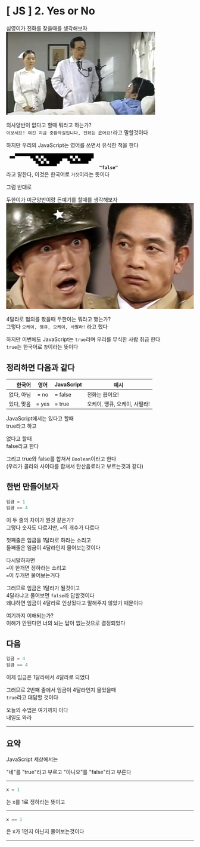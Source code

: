 # [ JS ] 2. Yes or No
심영이가 전화를 찾을때를 생각해보자<br />
![전화 찾기](../src/telephone.jpeg)

의사양반이 없다고 할때 뭐라고 하는가?<br />
`이보세요! 여긴 지금 중환자실입니다, 전화는 읎어요!`라고 말할것이다<br />

하지만 우리의 JavaScript는 영어를 쓰면서 유식한 척을 한다<br />
![유식한척](../src/8bit-sun.png)**`"false"`**<br />
라고 말한다, 이것은 한국어로 `거짓`이라는 뜻이다

그럼 반대로

두한이가 미군양반이랑 돈예기를 할때를 생각해보자<br />
![미군양반](../src/4daller.jpg)

4달라로 협의를 봤을때 두한이는 뭐라고 했는가?<br />
그렇다 `오케이, 땡큐, 오케이, 사딸라!` 라고 했다<br />

하지만 이번에도 JavaScript는 `true`라며 우리를 무식한 사람 취급 한다<br />
`true`는 한국어로 `참`이라는 뜻이다<br />

## 정리하면 다음과 같다
| 한국어 | 영어 | JavaScript | 예시 |
| ---: | :----: | :----------- | --- |
| 없다, 아님 | =  no | = false | 전화는 읎어요! |
| 있다, 맞음 | = yes | = true | 오케이, 땡큐, 오케이, 사딸라! |

JavaScript에서는 있다고 할때<br />
true라고 하고

없다고 할때<br />
false라고 한다

그리고 true와 false를 합쳐서 `Boolean`이라고 한다<br />
(우리가 콜라와 사이다를 합쳐서 탄산음료라고 부르는것과 같다)

## 한번 만들어보자
```js
임금 = 1
임금 == 4
```
이 두 줄의 차이가 뭔것 같은가?<br />
그렇다 숫자도 다르지만, `=`의 개수가 다르다<br />

첫째줄은 임금을 1달라로 하라는 소리고<br />
둘째줄은 임금이 4달라인지 물어보는것이다<br />

다시말하자면<br />
`=`이 한개면 정하라는 소리고<br />
`=`이 두개면 물어보는거다<br />

그러므로 임금은 1달라가 될것이고<br />
4달라냐고 물어보면 `false`라 답할것이다<br />
왜냐하면 임금이 4달라로 인상됬다고 말해주지 않았기 때문이다<br />

여기까지 이해되는가?<br />
이해가 안된다면 너의 뇌는 답이 없는것으로 결정되었다<br />

## 다음
```js
임금 = 4
임금 == 4
```

이제 임금은 1달라에서 4달라로 되었다<br />

그러므로 2번째 줄에서 임금이 4달라인지 물었을때<br />
`true`라고 대답할 것이다<br />

오늘의 수업은 여기까지 이다<br />
내일도 와라

-----------------

## 요약
JavaScript 세상에서는

"네"를 "true"라고 부르고
"아니요"를 "false"라고 부른다

----

```js
x = 1
```
는 x를 1로 정하라는 뜻이고

----

```js
x == 1
```
은 x가 1인지 아닌지 물어보는것이다

----
